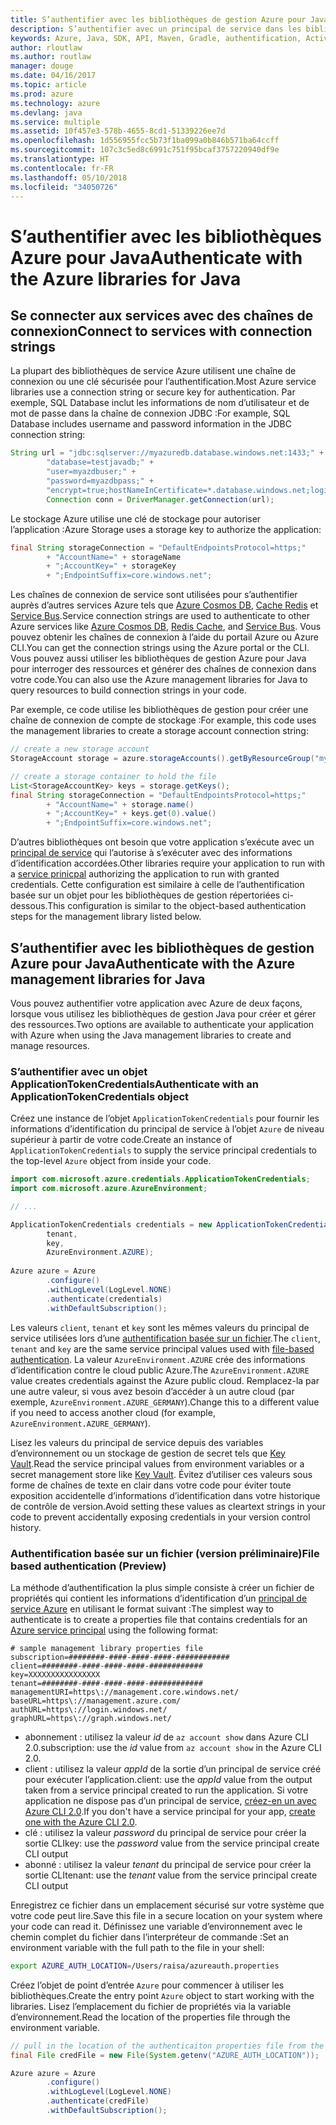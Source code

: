 ```yaml
---
title: S’authentifier avec les bibliothèques de gestion Azure pour Java
description: S’authentifier avec un principal de service dans les bibliothèques de gestion Azure pour Java
keywords: Azure, Java, SDK, API, Maven, Gradle, authentification, Active Directory, principal du service
author: rloutlaw
ms.author: routlaw
manager: douge
ms.date: 04/16/2017
ms.topic: article
ms.prod: azure
ms.technology: azure
ms.devlang: java
ms.service: multiple
ms.assetid: 10f457e3-578b-4655-8cd1-51339226ee7d
ms.openlocfilehash: 1d556955fcc5b73f1ba099a0b846b571ba64ccff
ms.sourcegitcommit: 107c3c5ed8c6991c751f95bcaf3757220940df9e
ms.translationtype: HT
ms.contentlocale: fr-FR
ms.lasthandoff: 05/10/2018
ms.locfileid: "34050726"
---
```

# <a name="authenticate-with-the-azure-libraries-for-java"></a><span data-ttu-id="3d613-104">S’authentifier avec les bibliothèques Azure pour Java</span><span class="sxs-lookup"><span data-stu-id="3d613-104">Authenticate with the Azure libraries for Java</span></span> 

## <a name="connect-to-services-with-connection-strings"></a><span data-ttu-id="3d613-105">Se connecter aux services avec des chaînes de connexion</span><span class="sxs-lookup"><span data-stu-id="3d613-105">Connect to services with connection strings</span></span>

<span data-ttu-id="3d613-106">La plupart des bibliothèques de service Azure utilisent une chaîne de connexion ou une clé sécurisée pour l’authentification.</span><span class="sxs-lookup"><span data-stu-id="3d613-106">Most Azure service libraries use a connection string or secure key for authentication.</span></span> <span data-ttu-id="3d613-107">Par exemple, SQL Database inclut les informations de nom d’utilisateur et de mot de passe dans la chaîne de connexion JDBC :</span><span class="sxs-lookup"><span data-stu-id="3d613-107">For example, SQL Database includes username and password information in the JDBC connection string:</span></span>

```java
String url = "jdbc:sqlserver://myazuredb.database.windows.net:1433;" + 
        "database=testjavadb;" + 
        "user=myazdbuser;" +
        "password=myazdbpass;" +
        "encrypt=true;hostNameInCertificate=*.database.windows.net;loginTimeout=30;";
        Connection conn = DriverManager.getConnection(url);
```

<span data-ttu-id="3d613-108">Le stockage Azure utilise une clé de stockage pour autoriser l’application :</span><span class="sxs-lookup"><span data-stu-id="3d613-108">Azure Storage uses a storage key to authorize the application:</span></span>

```java
final String storageConnection = "DefaultEndpointsProtocol=https;"
        + "AccountName=" + storageName 
        + ";AccountKey=" + storageKey
        + ";EndpointSuffix=core.windows.net";
```

<span data-ttu-id="3d613-109">Les chaînes de connexion de service sont utilisées pour s’authentifier auprès d’autres services Azure tels que [Azure Cosmos DB](https://docs.microsoft.com/azure/cosmos-db/sql-api-java-application#UseService), [Cache Redis](https://docs.microsoft.com/azure/redis-cache/cache-java-get-started) et [Service Bus](https://docs.microsoft.com/azure/service-bus-messaging/service-bus-java-how-to-use-queues).</span><span class="sxs-lookup"><span data-stu-id="3d613-109">Service connection strings are used to authenticate to other Azure services like [Azure Cosmos DB](https://docs.microsoft.com/azure/cosmos-db/sql-api-java-application#UseService), [Redis Cache](https://docs.microsoft.com/azure/redis-cache/cache-java-get-started), and [Service Bus](https://docs.microsoft.com/azure/service-bus-messaging/service-bus-java-how-to-use-queues).</span></span> <span data-ttu-id="3d613-110">Vous pouvez obtenir les chaînes de connexion à l’aide du portail Azure ou Azure CLI.</span><span class="sxs-lookup"><span data-stu-id="3d613-110">You can get the connection strings using the Azure portal or the CLI.</span></span>  <span data-ttu-id="3d613-111">Vous pouvez aussi utiliser les bibliothèques de gestion Azure pour Java pour interroger des ressources et générer des chaînes de connexion dans votre code.</span><span class="sxs-lookup"><span data-stu-id="3d613-111">You can also use the Azure management libraries for Java to query resources to build connection strings in your code.</span></span> 

<span data-ttu-id="3d613-112">Par exemple, ce code utilise les bibliothèques de gestion pour créer une chaîne de connexion de compte de stockage :</span><span class="sxs-lookup"><span data-stu-id="3d613-112">For example, this code uses the management libraries to create a storage account connection string:</span></span>

```java
// create a new storage account
StorageAccount storage = azure.storageAccounts().getByResourceGroup("myResourceGroup","myStorageAccount");

// create a storage container to hold the file
List<StorageAccountKey> keys = storage.getKeys();
final String storageConnection = "DefaultEndpointsProtocol=https;"
        + "AccountName=" + storage.name()
        + ";AccountKey=" + keys.get(0).value()
        + ";EndpointSuffix=core.windows.net";
```

<span data-ttu-id="3d613-113">D’autres bibliothèques ont besoin que votre application s’exécute avec un [principal de service](https://docs.microsoft.com/azure/active-directory/develop/active-directory-application-objects) qui l’autorise à s’exécuter avec des informations d’identification accordées.</span><span class="sxs-lookup"><span data-stu-id="3d613-113">Other libraries require your application to run with a [service prinicpal](https://docs.microsoft.com/azure/active-directory/develop/active-directory-application-objects) authorizing the application to run with granted credentials.</span></span> <span data-ttu-id="3d613-114">Cette configuration est similaire à celle de l’authentification basée sur un objet pour les bibliothèques de gestion répertoriées ci-dessous.</span><span class="sxs-lookup"><span data-stu-id="3d613-114">This configuration is similar to the object-based authentication steps for the management library listed below.</span></span>

<a name="mgmt-auth"></a>

##  <a name="authenticate-with-the-azure-management-libraries-for-java"></a><span data-ttu-id="3d613-115">S’authentifier avec les bibliothèques de gestion Azure pour Java</span><span class="sxs-lookup"><span data-stu-id="3d613-115">Authenticate with the Azure management libraries for Java</span></span>

<span data-ttu-id="3d613-116">Vous pouvez authentifier votre application avec Azure de deux façons, lorsque vous utilisez les bibliothèques de gestion Java pour créer et gérer des ressources.</span><span class="sxs-lookup"><span data-stu-id="3d613-116">Two options are available to authenticate your application with Azure when using the Java management libraries to create and manage resources.</span></span>

### <a name="authenticate-with-an-applicationtokencredentials-object"></a><span data-ttu-id="3d613-117">S’authentifier avec un objet ApplicationTokenCredentials</span><span class="sxs-lookup"><span data-stu-id="3d613-117">Authenticate with an ApplicationTokenCredentials object</span></span>

<span data-ttu-id="3d613-118">Créez une instance de l’objet `ApplicationTokenCredentials` pour fournir les informations d’identification du principal de service à l’objet `Azure` de niveau supérieur à partir de votre code.</span><span class="sxs-lookup"><span data-stu-id="3d613-118">Create an instance of `ApplicationTokenCredentials` to supply the service principal credentials to the top-level `Azure` object from inside your code.</span></span>

```java
import com.microsoft.azure.credentials.ApplicationTokenCredentials;
import com.microsoft.azure.AzureEnvironment;

// ...

ApplicationTokenCredentials credentials = new ApplicationTokenCredentials(client, 
        tenant,
        key, 
        AzureEnvironment.AZURE);
        
Azure azure = Azure
        .configure()
        .withLogLevel(LogLevel.NONE)
        .authenticate(credentials)
        .withDefaultSubscription();
```

<span data-ttu-id="3d613-119">Les valeurs `client`, `tenant` et `key` sont les mêmes valeurs du principal de service utilisées lors d’une [authentification basée sur un fichier](#mgmt-file).</span><span class="sxs-lookup"><span data-stu-id="3d613-119">The `client`, `tenant` and `key` are the same service principal values used with [file-based authentication](#mgmt-file).</span></span> <span data-ttu-id="3d613-120">La valeur `AzureEnvironment.AZURE` crée des informations d’identification contre le cloud public Azure.</span><span class="sxs-lookup"><span data-stu-id="3d613-120">The `AzureEnvironment.AZURE` value creates credentials against the Azure public cloud.</span></span> <span data-ttu-id="3d613-121">Remplacez-la par une autre valeur, si vous avez besoin d’accéder à un autre cloud (par exemple, `AzureEnvironment.AZURE_GERMANY`).</span><span class="sxs-lookup"><span data-stu-id="3d613-121">Change this to a different value if you need to access another cloud (for example, `AzureEnvironment.AZURE_GERMANY`).</span></span>  

 <span data-ttu-id="3d613-122">Lisez les valeurs du principal de service depuis des variables d’environnement ou un stockage de gestion de secret tels que [Key Vault](/azure/key-vault/key-vault-whatis).</span><span class="sxs-lookup"><span data-stu-id="3d613-122">Read the service principal values from environment variables or a secret management store like [Key Vault](/azure/key-vault/key-vault-whatis).</span></span> <span data-ttu-id="3d613-123">Évitez d’utiliser ces valeurs sous forme de chaînes de texte en clair dans votre code pour éviter toute exposition accidentelle d’informations d’identification dans votre historique de contrôle de version.</span><span class="sxs-lookup"><span data-stu-id="3d613-123">Avoid setting these values as cleartext strings in your code to prevent accidentally exposing credentials in your version control history.</span></span>   

<a name="mgmt-file"></a>

### <a name="file-based-authentication-preview"></a><span data-ttu-id="3d613-124">Authentification basée sur un fichier (version préliminaire)</span><span class="sxs-lookup"><span data-stu-id="3d613-124">File based authentication (Preview)</span></span>

<span data-ttu-id="3d613-125">La méthode d’authentification la plus simple consiste à créer un fichier de propriétés qui contient les informations d’identification d’un [principal de service Azure](https://docs.microsoft.com/azure/active-directory/develop/active-directory-application-objects) en utilisant le format suivant :</span><span class="sxs-lookup"><span data-stu-id="3d613-125">The simplest way to authenticate is to create a properties file that contains credentials for an [Azure service principal](https://docs.microsoft.com/azure/active-directory/develop/active-directory-application-objects) using the following format:</span></span>

```text
# sample management library properties file
subscription=########-####-####-####-############
client=########-####-####-####-############
key=XXXXXXXXXXXXXXXX
tenant=########-####-####-####-############
managementURI=https\://management.core.windows.net/
baseURL=https\://management.azure.com/
authURL=https\://login.windows.net/
graphURL=https\://graph.windows.net/
```

- <span data-ttu-id="3d613-126">abonnement : utilisez la valeur *id* de `az account show` dans Azure CLI 2.0.</span><span class="sxs-lookup"><span data-stu-id="3d613-126">subscription: use the *id* value from `az account show` in the Azure CLI 2.0.</span></span>
- <span data-ttu-id="3d613-127">client : utilisez la valeur *appId* de la sortie d’un principal de service créé pour exécuter l’application.</span><span class="sxs-lookup"><span data-stu-id="3d613-127">client: use the *appId* value from the output taken from a service principal created to run the application.</span></span> <span data-ttu-id="3d613-128">Si votre application ne dispose pas d’un principal de service, [créez-en un avec Azure CLI 2.0](https://docs.microsoft.com/cli/azure/create-an-azure-service-principal-azure-cli).</span><span class="sxs-lookup"><span data-stu-id="3d613-128">If you don't have a service principal for your app, [create one with the Azure CLI 2.0](https://docs.microsoft.com/cli/azure/create-an-azure-service-principal-azure-cli).</span></span>
- <span data-ttu-id="3d613-129">clé : utilisez la valeur *password* du principal de service pour créer la sortie CLI</span><span class="sxs-lookup"><span data-stu-id="3d613-129">key: use the *password* value from the service principal create CLI output</span></span> 
- <span data-ttu-id="3d613-130">abonné : utilisez la valeur *tenant* du principal de service pour créer la sortie CLI</span><span class="sxs-lookup"><span data-stu-id="3d613-130">tenant: use the *tenant* value from the service principal create CLI output</span></span>

<span data-ttu-id="3d613-131">Enregistrez ce fichier dans un emplacement sécurisé sur votre système que votre code peut lire.</span><span class="sxs-lookup"><span data-stu-id="3d613-131">Save this file in a secure location on your system where your code can read it.</span></span> <span data-ttu-id="3d613-132">Définissez une variable d’environnement avec le chemin complet du fichier dans l’interpréteur de commande :</span><span class="sxs-lookup"><span data-stu-id="3d613-132">Set an environment variable with the full path to the file in your shell:</span></span>

```bash
export AZURE_AUTH_LOCATION=/Users/raisa/azureauth.properties
```

<span data-ttu-id="3d613-133">Créez l’objet de point d’entrée `Azure` pour commencer à utiliser les bibliothèques.</span><span class="sxs-lookup"><span data-stu-id="3d613-133">Create the entry point `Azure` object to start working with the libraries.</span></span> <span data-ttu-id="3d613-134">Lisez l’emplacement du fichier de propriétés via la variable d’environnement.</span><span class="sxs-lookup"><span data-stu-id="3d613-134">Read the location of the properties file through the environment variable.</span></span>

```java
// pull in the location of the authenticaiton properties file from the environment 
final File credFile = new File(System.getenv("AZURE_AUTH_LOCATION"));

Azure azure = Azure
        .configure()
        .withLogLevel(LogLevel.NONE)
        .authenticate(credFile)
        .withDefaultSubscription();
```



